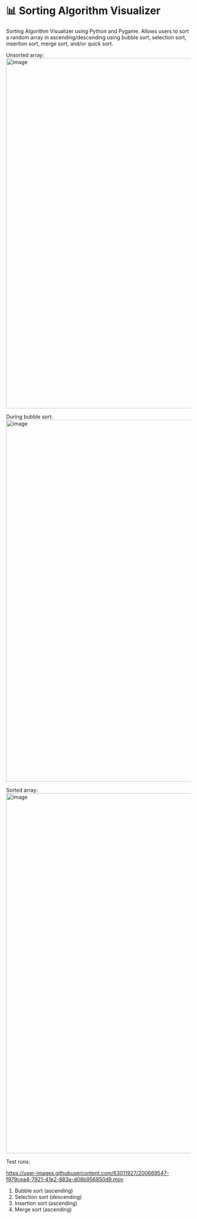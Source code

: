 # 📊 Sorting Algorithm Visualizer

Sorting Algorithm Visualizer using Python and Pygame. Allows users to sort a random array in ascending/descending using bubble sort, selection sort, insertion sort, merge sort, and/or quick sort.


Unsorted array:
<img width="952" alt="image" src="https://user-images.githubusercontent.com/63011927/200666349-6c3ef9b9-55a5-4381-910d-08639bad3ba4.png">

During bubble sort:
<img width="984" alt="image" src="https://user-images.githubusercontent.com/63011927/200666412-5eba004c-ab2f-4619-9333-b3e5f5ad2489.png">

Sorted array:
<img width="979" alt="image" src="https://user-images.githubusercontent.com/63011927/200666471-9d8fcd0e-1a2f-4b65-ac80-0e3338da9e2e.png">

Test runs:

https://user-images.githubusercontent.com/63011927/200669547-f979cea4-7921-41e2-883a-d08b956850d9.mov

1) Bubble sort (ascending)
2) Selection sort (descending)
3) Insertion sort (ascending)
4) Merge sort (ascending)
